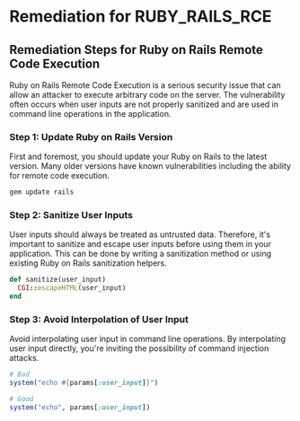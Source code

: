# Remediation for RUBY_RAILS_RCE

## Remediation Steps for Ruby on Rails Remote Code Execution

Ruby on Rails Remote Code Execution is a serious security issue that can allow an attacker to execute arbitrary code on the server. The vulnerability often occurs when user inputs are not properly sanitized and are used in command line operations in the application.

### Step 1: Update Ruby on Rails Version
First and foremost, you should update your Ruby on Rails to the latest version. Many older versions have known vulnerabilities including the ability for remote code execution.

```bash
gem update rails
```

### Step 2: Sanitize User Inputs
User inputs should always be treated as untrusted data. Therefore, it's important to sanitize and escape user inputs before using them in your application. This can be done by writing a sanitization method or using existing Ruby on Rails sanitization helpers.

```ruby
def sanitize(user_input)
  CGI::escapeHTML(user_input)
end
```

### Step 3: Avoid Interpolation of User Input
Avoid interpolating user input in command line operations. By interpolating user input directly, you're inviting the possibility of command injection attacks.

```ruby
# Bad
system("echo #{params[:user_input]}")

# Good
system("echo", params[:user_input])
```